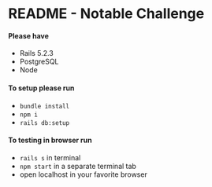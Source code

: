 # README - Notable Challenge


#### Please have 
+ Rails 5.2.3
+ PostgreSQL
+ Node

#### To setup please run
+ `bundle install`
+ `npm i`
+ `rails db:setup`

#### To testing in browser run
+ `rails s` in terminal
+ `npm start` in a separate terminal tab
+ open localhost in your favorite browser
